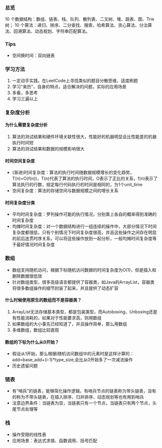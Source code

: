 
### 总览
10 个数据结构：数组、链表、栈、队列、散列表、二叉树、堆、跳表、图、Trie 树；
10 个算法：递归、排序、二分查找、搜索、哈希算法、贪心算法、分治算法、回溯算法、动态规划、字符串匹配算法。

### Tips
- 空间换时间：双向链表

### 学习方法
1. 一定动手实践，在LeetCode上寻找类似的题目分散思维，适度刷题
2. 学习“来历”，自身的特点，适合解决的问题，实际的应用场景
2. 多看，多思考
3. 学习三遍以上

### 复杂度分析
#### 为什么需要复杂度分析
1. 算法的测试结果和硬件环境关联性很大，性能好的机器明显会比性能差的机器执行时间短
2. 算法的测试结果和数据的规模影响很大
#### 时间空间复杂度 
- (渐进)时间复杂度：算法的执行时间随数据规模增长的变化趋势，T(n)=O(f(n))，T(n)代表了算法的执行时间，O表示了正比的关系，f(n)表示了算法执行的行数，规定每行代码执行的时间是相同的，为1个unit_time
- 空间复杂度：算法的存储空间与数据规模之间的增长关系
#### 时间复杂度分类
- 平均时间复杂度：罗列操作可能的执行情况，分别乘上各自的概率得到准确的时间复杂度
- 均摊时间复杂度：对一个数据结构进行一组连续的操作中，大部分情况下时间复杂度都很低，只有个别情况下时间复杂度很高，并且这些操作之间存在明显的前后连贯时序关系，可以将这些操作放到一起分析，一般均摊时间复杂度等于最好情况时间复杂度

### 数组
- 数组支持随机访问，根据下标随机访问数据的时间复杂度为O(1)，但是插入和删除数据很低效
- 针对数组类型，很多高级语言都提供了容器类，如Java的ArrayList，容器类将很多数组操作的细节封装了起来，并且提供了动态扩容
#### 什么时候使用原生的数组而不是容器类？
1. ArrayList无法存储基本类型，都是包装类型，而Autoboxing、Unboxing还是有性能消耗的，如果对于性能要求高，则用数组
2. 如果数组的大小事先已经知道了，并且操作简单，那么用数组
3. 多维数组，数组比较直观
#### 数组的下标为什么从0开始？
- 假设从1开始，那么根据i随机访问数组中的元素时是这样计算的：add=base_add+(i-1)*type_size,会比从0开始多了一次减法操作
- 历史遗留问题

### 链表
- 有“哨兵”的链表，能够简化操作逻辑，有哨兵节点的链表称为带头链表，没有的称为不带头链表，在插入排序、归并排序、动态规划等也有用到哨兵
- 注意边界条件：当链表为空，当链表只有一个节点，当链表只有两个节点，头尾节点处理等

### 栈
- 操作受限的线性表
- 应用场景：表达式求值、函数调用、括号匹配